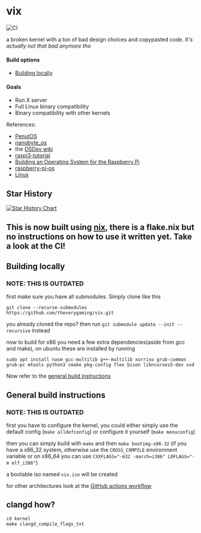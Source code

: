 # vix

![CI](https://github.com/theverygaming/vix/actions/workflows/workflow.yml/badge.svg)

a broken kernel with a ton of bad design choices and copypasted code. _It's actually not that bad anymore tho_

#### Build options

- [Building locally](#building-locally)

#### Goals

- Run X server
- Full Linux binary compatibility
- Binary compatibility with other kernels

References:
- [PenutOS](https://github.com/AlexandreRouma/PenutOS/)
- [nanobyte_os](https://github.com/chibicitiberiu/nanobyte_os)
- the [OSDev wiki](https://wiki.osdev.org)
- [raspi3-tutorial](https://github.com/bztsrc/raspi3-tutorial)
- [Building an Operating System for the Raspberry Pi](https://jsandler18.github.io/)
- [raspberry-pi-os](https://s-matyukevich.github.io/raspberry-pi-os/)
- [Linux](https://github.com/torvalds/linux)

## Star History

<a href="https://star-history.com/#theverygaming/vix&Date">
  <picture>
    <source media="(prefers-color-scheme: dark)" srcset="https://api.star-history.com/svg?repos=theverygaming/vix&type=Date&theme=dark" />
    <source media="(prefers-color-scheme: light)" srcset="https://api.star-history.com/svg?repos=theverygaming/vix&type=Date" />
    <img alt="Star History Chart" src="https://api.star-history.com/svg?repos=theverygaming/vix&type=Date" />
  </picture>
</a>

## This is now built using [nix](https://nixos.org/download/), there is a flake.nix but no instructions on how to use it written yet. Take a look at the CI!

## Building locally
### NOTE: THIS IS OUTDATED

first make sure you have all submodules. Simply clone like this
```
git clone --recurse-submodules https://github.com/theverygaming/vix.git
```

you already cloned the repo? then run ``git submodule update --init --recursive`` instead

now to build for x86 you need a few extra dependencies(aside from gcc and make), on ubuntu these are installed by running
```
sudo apt install nasm gcc-multilib g++-multilib xorriso grub-common grub-pc mtools python3 cmake pkg-config flex bison libncurses5-dev xxd
```

Now refer to the [general build instructions](#general-build-instructions)

## General build instructions
### NOTE: THIS IS OUTDATED

first you have to configure the kernel, you could either simply use the default config (``make alldefconfig``) or configure it yourself (``make menuconfig``)

then you can simply build with ``make`` and then ``make bootimg-x86-32`` (if you have a x86_32 system, otherwise use the ``CROSS_COMPILE`` environment variable or on x86_64 you can use ``CXXFLAGS="-m32 -march=i386" LDFLAGS="-m elf_i386"``)

a bootable iso named ``vix.iso`` will be created

for other architectures look at the [GitHub actions workflow](.github/workflows/workflow.yml)


## clangd how?

```
cd kernel
make clangd_compile_flags_txt
```
